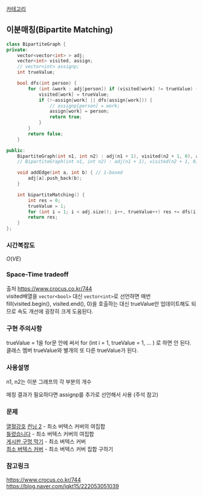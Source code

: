 [카테고리](/README.md)
## 이분매칭(Bipartite Matching)
```cpp
class BipartiteGraph {
private:
    vector<vector<int> > adj;
    vector<int> visited, assign;
    // vector<int> assignp;
    int trueValue;

    bool dfs(int person) {
        for (int &work : adj[person]) if (visited[work] != trueValue) {
            visited[work] = trueValue;
            if (!~assign[work] || dfs(assign[work])) {
                // assignp[person] = work;
                assign[work] = person;
                return true;
            }
        }
        return false;
    }

public:
    BipartiteGraph(int n1, int n2) : adj(n1 + 1), visited(n2 + 1, 0), assign(n2 + 1, -1) {}
    // BipartiteGraph(int n1, int n2) : adj(n1 + 1), visited(n2 + 1, 0), assignp(n1 + 1, -1), assign(n2 + 1, -1) {}

    void addEdge(int a, int b) { // 1-based
        adj[a].push_back(b);
    }

    int bipartiteMatching() {
        int res = 0;
        trueValue = 1;
        for (int i = 1; i < adj.size(); i++, trueValue++) res += dfs(i);
        return res;
    }
};
```
### 시간복잡도 
$O(VE)$   

### Space-Time tradeoff
출처 https://www.crocus.co.kr/744   
visited배열을 `vector<bool>` 대신 `vector<int>`로 선언하면 매번 fill(visited.begin(), visited.end(), 0)을 호출하는 대신 trueValue만 업데이트해도 되므로 속도 개선에 굉장히 크게 도움된다.   

### 구현 주의사항
trueValue = 1을 for문 안에 써서 for (int i = 1, trueValue = 1, ... ) 로 하면 안 된다.   
클래스 멤버 trueValue와 별개의 또 다른 trueValue가 된다.    

### 사용설명
n1, n2는 이분 그래프의 각 부분의 개수   

매칭 결과가 필요하다면 assignp를 추가로 선언해서 사용 (주석 참고)   

### 문제
[열혈강호](https://www.acmicpc.net/problem/11375)
[컨닝 2](https://www.acmicpc.net/problem/11014) - 최소 버텍스 커버의 여집합   
[틀렸습니다](https://www.acmicpc.net/problem/5398) - 최소 버텍스 커버의 여집합   
[게시판 구멍 막기](https://www.acmicpc.net/problem/2414) - 최소 버텍스 커버   
[최소 버텍스 커버](https://www.acmicpc.net/problem/2051) - 최소 버텍스 커버 집합 구하기   

### 참고링크
https://www.crocus.co.kr/744   
https://blog.naver.com/jqkt15/222053051039   